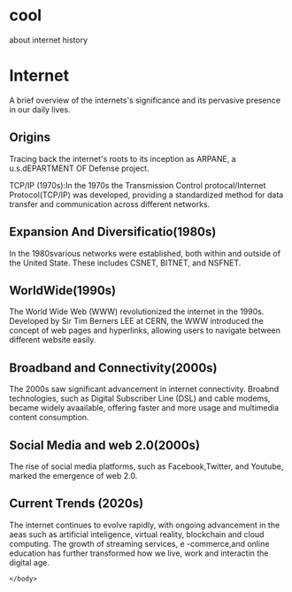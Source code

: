 # cool
about internet history
<!DOCTYPE html>
<html>
<head>
    <title>History Of The Internet</title>
</head>
    <body>
        <h1>Internet</h1>
        <p>A brief overview of the internets's significance and its pervasive presence in our daily lives. </p>
       <h2>Origins</h2>
       <p>Tracing back the internet's roots to its inception as ARPANE, a u.s.dEPARTMENT OF Defense project.</p>
       <p2>TCP/IP (1970s):In the 1970s the Transmission Control protocal/Internet Protocol(TCP/IP) was developed, providing a standardized method for data transfer and communication across different networks. </p2> 
       <h2>Expansion And Diversificatio(1980s)</h2>
       <p>In the 1980svarious networks were established, both within and outside of the United State. These includes CSNET, BITNET, and NSFNET.</p>
       <h2>WorldWide(1990s)</h2>
       <p>The World Wide Web (WWW) revolutionized the internet in the 1990s. Developed by Sir Tim Berners LEE at CERN, the WWW introduced the concept of web pages and hyperlinks, allowing users to navigate between different website easily.</p>
       <h2>Broadband and Connectivity(2000s)</h2>
       <p>The 2000s saw significant advancement in internet connectivity. Broabnd technologies, such as Digital Subscriber Line (DSL) and cable modems, became widely avaailable, offering faster and more usage and multimedia content consumption.</p>
       <h2>Social Media and web 2.0(2000s)</h2>
       <p>The rise of social media platforms, such as Facebook,Twitter, and Youtube, marked the emergence of web 2.0.</p>
       <h2>Current Trends (2020s)</h2>
       <p>The internet continues to evolve rapidly, with ongoing advancement in the aeas such as artificial inteligence, virtual reality, blockchain and cloud computing. The growth of streaming services, e -commerce,and online education has further transformed how we live, work and interactin the digital age.</p>

    </body>
</body>
</html>
